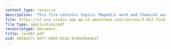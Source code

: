 ```yaml
---
content_type: resource
description: 'This file contains topics: Magnetic work and Chemical work.'
file: https://ol-ocw-studio-app-qa.s3.amazonaws.com/courses/3-012-fundamentals-of-materials-science-fall-2005/8058a27cbd77b699655b97ddd2b44e27_lec06t.pdf
file_type: application/pdf
resourcetype: Document
title: lec06t.pdf
uid: 8058a27c-bd77-b699-655b-97ddd2b44e27
---
```

